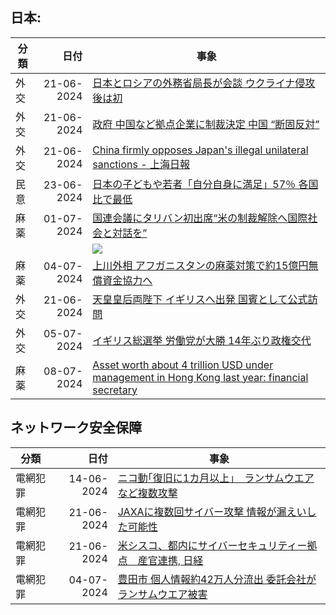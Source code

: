 
## 日本:

|分類| 日付 | 事象 |
| -- | --: | -- |
|外交| 21-06-2024 | [日本とロシアの外務省局長が会談 ウクライナ侵攻後は初](https://www3.nhk.or.jp/news/html/20240622/k10014488991000.html) |
|外交| 21-06-2024 | [政府 中国など拠点企業に制裁決定 中国 “断固反対”](https://www3.nhk.or.jp/news/html/20240621/k10014488651000.html) |
|外交| 21-06-2024 | [China firmly opposes Japan's illegal unilateral sanctions - 上海日報](https://www.shine.cn/news/nation/2406219435/) |
|民意|  23-06-2024 | [日本の子どもや若者「自分自身に満足」57％ 各国比で最低](https://www3.nhk.or.jp/news/html/20240623/k10014489391000.html) |
|麻薬| 01-07-2024 |[国連会議にタリバン初出席“米の制裁解除へ国際社会と対話を”](https://www3.nhk.or.jp/news/html/20240701/k10014498631000.html)|
|||![](https://www3.nhk.or.jp/news/html/20240701/K10014498631_2407011923_0701200224_01_02.jpg)|
|麻薬|  04-07-2024 |[上川外相 アフガニスタンの麻薬対策で約15億円無償資金協力へ](https://www3.nhk.or.jp/news/html/20240704/k10014501391000.html)|
| 外交 | 21-06-2024|[天皇皇后両陛下 イギリスへ出発 国賓として公式訪問](https://www3.nhk.or.jp/news/html/20240622/k10014488711000.html)|
| 外交 | 05-07-2024|[イギリス総選挙 労働党が大勝 14年ぶり政権交代](https://www3.nhk.or.jp/news/html/20240705/k10014501861000.html)|
| 麻薬 | 08-07-2024 | [Asset worth about 4 trillion USD under management in Hong Kong last year: financial secretary](https://www.shine.cn/news/nation/2407074419/) |

## ネットワーク安全保障
|分類| 日付 | 事象 |
| -- | --: | -- |
|電網犯罪| 14-06-2024 |[ニコ動｢復旧に1カ月以上｣　ランサムウエアなど複数攻撃](https://www.nikkei.com/article/DGXZQOUC146RH0U4A610C2000000/) |
|電網犯罪| 21-06-2024 |[JAXAに複数回サイバー攻撃 情報が漏えいした可能性](https://www3.nhk.or.jp/news/html/20240621/k10014487721000.html)|
|電網犯罪| 21-06-2024 | [米シスコ、都内にサイバーセキュリティー拠点　産官連携, 日経](https://www.nikkei.com/article/DGXZQODK210H40R20C24A6000000/) |
|電網犯罪|  04-07-2024|[豊田市 個人情報約42万人分流出 委託会社がランサムウエア被害](https://www3.nhk.or.jp/news/html/20240704/k10014501611000.html)|
